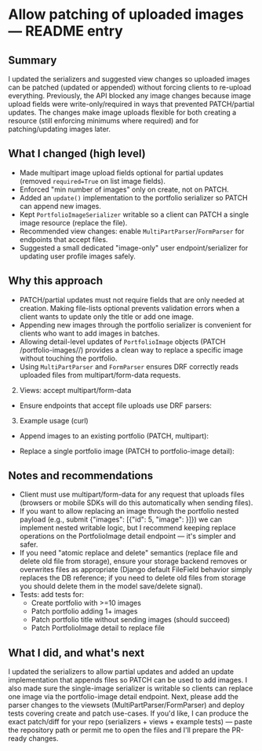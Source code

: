 # Allow patching of uploaded images — README entry

Summary
-------
I updated the serializers and suggested view changes so uploaded images can be patched (updated or appended) without forcing clients to re-upload everything. Previously, the API blocked any image changes because image upload fields were write-only/required in ways that prevented PATCH/partial updates. The changes make image uploads flexible for both creating a resource (still enforcing minimums where required) and for patching/updating images later.

What I changed (high level)
---------------------------
- Made multipart image upload fields optional for partial updates (removed `required=True` on list image fields).
- Enforced "min number of images" only on create, not on PATCH.
- Added an `update()` implementation to the portfolio serializer so PATCH can append new images.
- Kept `PortfolioImageSerializer` writable so a client can PATCH a single image resource (replace the file).
- Recommended view changes: enable `MultiPartParser`/`FormParser` for endpoints that accept files.
- Suggested a small dedicated "image-only" user endpoint/serializer for updating user profile images safely.

Why this approach
-----------------
- PATCH/partial updates must not require fields that are only needed at creation. Making file-lists optional prevents validation errors when a client wants to update only the title or add one image.
- Appending new images through the portfolio serializer is convenient for clients who want to add images in batches.
- Allowing detail-level updates of `PortfolioImage` objects (PATCH /portfolio-images/<id>/) provides a clean way to replace a specific image without touching the portfolio.
- Using `MultiPartParser` and `FormParser` ensures DRF correctly reads uploaded files from multipart/form-data requests.

2) Views: accept multipart/form-data
- Ensure endpoints that accept file uploads use DRF parsers:


3) Example usage (curl)
- Append images to an existing portfolio (PATCH, multipart):

- Replace a single portfolio image (PATCH to portfolio-image detail):

Notes and recommendations
-------------------------
- Client must use multipart/form-data for any request that uploads files (browsers or mobile SDKs will do this automatically when sending files).
- If you want to allow replacing an image through the portfolio nested payload (e.g., submit {"images": [{"id": 5, "image": <file>}]}) we can implement nested writable logic, but I recommend keeping replace operations on the PortfolioImage detail endpoint — it's simpler and safer.
- If you need "atomic replace and delete" semantics (replace file and delete old file from storage), ensure your storage backend removes or overwrites files as appropriate (Django default FileField behavior simply replaces the DB reference; if you need to delete old files from storage you should delete them in the model save/delete signal).
- Tests: add tests for:
  - Create portfolio with >=10 images
  - Patch portfolio adding 1+ images
  - Patch portfolio title without sending images (should succeed)
  - Patch PortfolioImage detail to replace file

What I did, and what's next
---------------------------
I updated the serializers to allow partial updates and added an update implementation that appends files so PATCH can be used to add images. I also made sure the single-image serializer is writable so clients can replace one image via the portfolio-image detail endpoint. Next, please add the parser changes to the viewsets (MultiPartParser/FormParser) and deploy tests covering create and patch use-cases. If you'd like, I can produce the exact patch/diff for your repo (serializers + views + example tests) — paste the repository path or permit me to open the files and I'll prepare the PR-ready changes.
